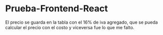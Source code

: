# Prueba-Frontend-React

El precio se guarda en la tabla con el 16% de iva agregado, que se pueda calcular el precio con el costo y viceversa fue lo que me falto.
